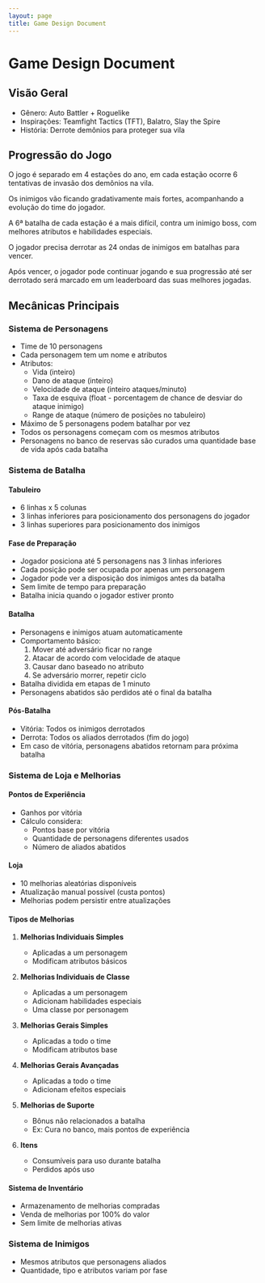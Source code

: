 ```yaml
---
layout: page
title: Game Design Document
---
```


# Game Design Document

## Visão Geral
- Gênero: Auto Battler + Roguelike
- Inspirações: Teamfight Tactics (TFT), Balatro, Slay the Spire
- História: Derrote demônios para proteger sua vila

## Progressão do Jogo

O jogo é separado em 4 estações do ano, em cada estação ocorre 6 tentativas de invasão dos demônios na vila.

Os inimigos vão ficando gradativamente mais fortes, acompanhando a evolução do time do jogador.

A 6ª batalha de cada estação é a mais difícil, contra um inimigo boss, com melhores atributos e habilidades especiais.

O jogador precisa derrotar as 24 ondas de inimigos em batalhas para vencer.

Após vencer, o jogador pode continuar jogando e sua progressão até ser derrotado será marcado em um leaderboard das suas melhores jogadas.

## Mecânicas Principais

### Sistema de Personagens
- Time de 10 personagens
- Cada personagem tem um nome e atributos
- Atributos:
  - Vida (inteiro)
  - Dano de ataque (inteiro)
  - Velocidade de ataque (inteiro ataques/minuto)
  - Taxa de esquiva (float - porcentagem de chance de desviar do ataque inimigo)
  - Range de ataque (número de posições no tabuleiro)
- Máximo de 5 personagens podem batalhar por vez
- Todos os personagens começam com os mesmos atributos
- Personagens no banco de reservas são curados uma quantidade base de vida após cada batalha

### Sistema de Batalha

#### Tabuleiro
- 6 linhas x 5 colunas
- 3 linhas inferiores para posicionamento dos personagens do jogador
- 3 linhas superiores para posicionamento dos inimigos

#### Fase de Preparação
- Jogador posiciona até 5 personagens nas 3 linhas inferiores
- Cada posição pode ser ocupada por apenas um personagem
- Jogador pode ver a disposição dos inimigos antes da batalha
- Sem limite de tempo para preparação
- Batalha inicia quando o jogador estiver pronto

#### Batalha
- Personagens e inimigos atuam automaticamente
- Comportamento básico:
  1. Mover até adversário ficar no range
  2. Atacar de acordo com velocidade de ataque
  3. Causar dano baseado no atributo
  4. Se adversário morrer, repetir ciclo
- Batalha dividida em etapas de 1 minuto
- Personagens abatidos são perdidos até o final da batalha

#### Pós-Batalha
- Vitória: Todos os inimigos derrotados
- Derrota: Todos os aliados derrotados (fim do jogo)
- Em caso de vitória, personagens abatidos retornam para próxima batalha

### Sistema de Loja e Melhorias

#### Pontos de Experiência
- Ganhos por vitória
- Cálculo considera:
  - Pontos base por vitória
  - Quantidade de personagens diferentes usados
  - Número de aliados abatidos

#### Loja
- 10 melhorias aleatórias disponíveis
- Atualização manual possível (custa pontos)
- Melhorias podem persistir entre atualizações

#### Tipos de Melhorias
1. **Melhorias Individuais Simples**
   - Aplicadas a um personagem
   - Modificam atributos básicos

2. **Melhorias Individuais de Classe**
   - Aplicadas a um personagem
   - Adicionam habilidades especiais
   - Uma classe por personagem

3. **Melhorias Gerais Simples**
   - Aplicadas a todo o time
   - Modificam atributos base

4. **Melhorias Gerais Avançadas**
   - Aplicadas a todo o time
   - Adicionam efeitos especiais

5. **Melhorias de Suporte**
   - Bônus não relacionados a batalha
   - Ex: Cura no banco, mais pontos de experiência

6. **Itens**
   - Consumíveis para uso durante batalha
   - Perdidos após uso

#### Sistema de Inventário
- Armazenamento de melhorias compradas
- Venda de melhorias por 100% do valor
- Sem limite de melhorias ativas

### Sistema de Inimigos
- Mesmos atributos que personagens aliados
- Quantidade, tipo e atributos variam por fase 